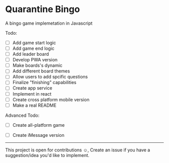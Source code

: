 # Quarantine Bingo
A bingo game implemetation in Javascript

Todo:
 - [ ] Add game start logic
 - [ ] Add game end logic
 - [ ] Add leader board
 - [ ] Develop PWA version
 - [ ] Make boards's dynamic
 - [ ] Add different board themes
 - [ ] Allow users to add spcific questions
 - [ ] Finalize "finishing" capabilities
 - [ ] Create app service
 - [ ] Implement in react
 - [ ] Create cross platform mobile version
 - [ ] Make a real README

Advanced Todo:
 - [ ] Create all-platform game
 - [ ] Create iMessage version
 


<hr>
This project is open for contributions ☺️,
Create an issue if you have a suggestion/idea you'd like to implement.
